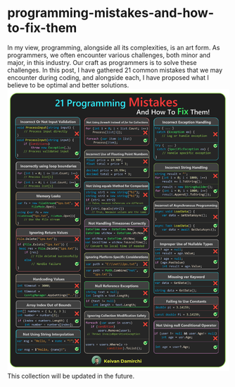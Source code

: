 # programming-mistakes-and-how-to-fix-them
In my view, programming, alongside all its complexities, is an art form. As programmers, we often encounter various challenges, both minor and major, in this industry. Our craft as programmers is to solve these challenges. In this post, I have gathered 21 common mistakes that we may encounter during coding, and alongside each, I have proposed what I believe to be optimal and better solutions.
<img src="https://raw.githubusercontent.com/kavaan/programming-mistakes-and-how-to-fix-them/main/mistakes6.png" />
This collection will be updated in the future.
